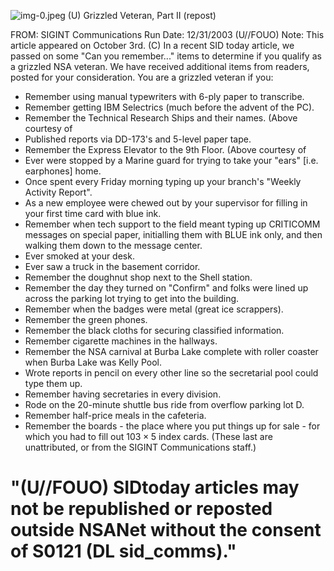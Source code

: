 ![img-0.jpeg](img-0.jpeg)
(U) Grizzled Veteran, Part II (repost)

FROM: SIGINT Communications
Run Date: 12/31/2003
(U//FOUO) Note: This article appeared on October 3rd.
(C) In a recent SID today article, we passed on some "Can you remember..." items to determine if you qualify as a grizzled NSA veteran. We have received additional items from readers, posted for your consideration. You are a grizzled veteran if you:

- Remember using manual typewriters with 6-ply paper to transcribe.
- Remember getting IBM Selectrics (much before the advent of the PC).
- Remember the Technical Research Ships and their names.
(Above courtesy of
- Published reports via DD-173's and 5-level paper tape.
- Remember the Express Elevator to the 9th Floor.
(Above courtesy of
- Ever were stopped by a Marine guard for trying to take your "ears" [i.e. earphones] home.
- Once spent every Friday morning typing up your branch's "Weekly Activity Report".
- As a new employee were chewed out by your supervisor for filling in your first time card with blue ink.
- Remember when tech support to the field meant typing up CRITICOMM messages on special paper, initialling them with BLUE ink only, and then walking them down to the message center.
- Ever smoked at your desk.
- Ever saw a truck in the basement corridor.
- Remember the doughnut shop next to the Shell station.
- Remember the day they turned on "Confirm" and folks were lined up across the parking lot trying to get into the building.
- Remember when the badges were metal (great ice scrappers).
- Remember the green phones.
- Remember the black cloths for securing classified information.
- Remember cigarette machines in the hallways.
- Remember the NSA carnival at Burba Lake complete with roller coaster when Burba Lake was Kelly Pool.
- Wrote reports in pencil on every other line so the secretarial pool could type them up.
- Remember having secretaries in every division.
- Rode on the 20-minute shuttle bus ride from overflow parking lot D.
- Remember half-price meals in the cafeteria.
- Remember the boards - the place where you put things up for sale - for which you had to fill out $103 \times 5$ index cards.
(These last are unattributed, or from the SIGINT Communications staff.)


# "(U//FOUO) SIDtoday articles may not be republished or reposted outside NSANet without the consent of S0121 (DL sid_comms)."
